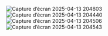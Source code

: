 
![Capture d’écran 2025-04-13 204803](https://github.com/user-attachments/assets/2ec4ac7f-c045-4d1f-92ac-80f8bdc5ff96)
![Capture d’écran 2025-04-13 204440](https://github.com/user-attachments/assets/a580025a-6ecb-40e7-9efe-282c689fc57e)
![Capture d’écran 2025-04-13 204506](https://github.com/user-attachments/assets/ab7daeaf-073d-418f-b261-b808b16dc79e)
![Capture d’écran 2025-04-13 204543](https://github.com/user-attachments/assets/29ceb065-d606-4607-b308-3b87253ff144)
